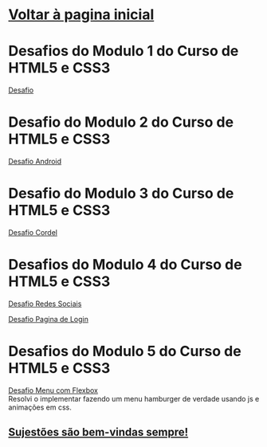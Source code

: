 <h1><a href="https://phcastello.github.io">Voltar à pagina inicial</a></h1>
<h1>Desafios do <strong>Modulo 1</strong> do Curso de HTML5 e CSS3</h1>
<p>
  <a href="https://phcastello.github.io/CursoHTML-CSS/Modulo1/Desafio1/index.html" target="_blank">Desafio</a>
</p>

<h1>Desafio do <strong>Modulo 2</strong> do Curso de HTML5 e CSS3</h1>
<p>
  <a href="https://phcastello.github.io/CursoHTML-CSS/Modulo2/Desafio/index.html" target="_blank">Desafio Android</a>
</p>

<h1>Desafio do <strong>Modulo 3</strong> do Curso de HTML5 e CSS3</h1>
<p>
  <a href="https://phcastello.github.io/CursoHTML-CSS/Modulo3/DesafioCordel/index.html" target="_blank">Desafio Cordel</a>
</p>

<h1>Desafios do <strong>Modulo 4</strong> do Curso de HTML5 e CSS3</h1>
<p>
  <a href="https://phcastello.github.io/CursoHTML-CSS/Modulo4/DesafioMidiasSociais/index.html" target="_blank">Desafio Redes Sociais</a>
</p>
<p>
  <a href="https://phcastello.github.io/CursoHTML-CSS/Modulo4/DesafioTelaLogin/index.html" target="_blank">Desafio Pagina de Login</a>
</p>

<h1>Desafios do <strong>Modulo 5</strong> do Curso de HTML5 e CSS3</h1>
<p>
  <a href="https://phcastello.github.io/CursoHTML-CSS/Modulo5/Flexbox/menuFlexbox/index.html" target="_blank">Desafio Menu com Flexbox</a><br>
  Resolvi o implementar fazendo um menu hamburger de verdade usando js e animações em css.
</p>



<h2><a href="https://mail.google.com/mail/?view=cm&fs=1&to=pedrocastello@gmail.com&su=Sujestoes%20para%20Pedro%20Castello">Sujestões são bem-vindas sempre!</a>
</h2>

